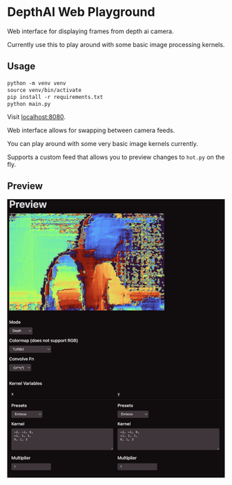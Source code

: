 # DepthAI Web Playground

Web interface for displaying frames from depth ai camera.

Currently use this to play around with some basic image processing kernels.

## Usage

```
python -m venv venv
source venv/bin/activate
pip install -r requirements.txt
python main.py
```

Visit [localhost:8080](http://localhost:8080).

Web interface allows for swapping between camera feeds.

You can play around with some very basic image kernels currently.

Supports a custom feed that allows you to preview changes to `hot.py` on the fly.

## Preview

![Preview](preview.png)
